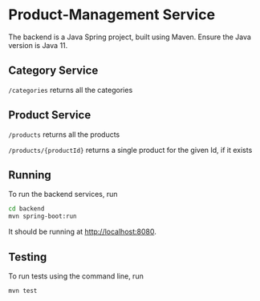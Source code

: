 # Product-Management Service

The backend is a Java Spring project, built using Maven. Ensure the Java version is Java 11.

## Category Service

`/categories` returns all the categories

## Product Service

`/products` returns all the products

`/products/{productId}` returns a single product for the given Id, if it exists

## Running

To run the backend services, run

```bash
cd backend
mvn spring-boot:run
```

It should be running at [http://localhost:8080](http://localhost:8080).

## Testing

To run tests using the command line, run

```bash
mvn test
```
